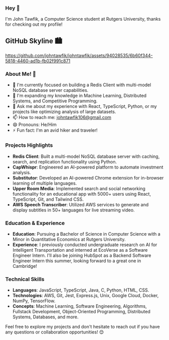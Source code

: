 ### Hey 👋

I'm John Tawfik, a Computer Science student at Rutgers University, thanks for checking out my profile!

## GitHub Skyline 🏙️

https://github.com/johntawfik/johntawfik/assets/94028535/6b60f344-5818-4460-ad1b-fb02f991c871

### About Me! 🙂

- 🔭 I'm currently focused on building a Redis Client with multi-model NoSQL database server capabilities.
- 🌱 I'm expanding my knowledge in Machine Learning, Distributed Systems, and Competitive Programming.
- 💬 Ask me about my experience with React, TypeScript, Python, or my projects like optimizing analysis of large datasets.
- 📫 How to reach me: johntawfik106@gmail.com
- 😄 Pronouns: He/Him
- ⚡ Fun fact: I'm an avid hiker and traveler!

### Projects Highlights

- **Redis Client**: Built a multi-model NoSQL database server with caching, search, and replication functionality using Python.
- **CapWhispr**: Engineered an AI-powered platform to automate investment analysis.
- **Substitutor**: Developed an AI-powered Chrome extension for in-browser learning of multiple languages.
- **Upper Room Media**: Implemented search and social networking functionality for an educational app with 5000+ users using React, TypeScript, Git, and Tailwind CSS.
- **AWS Speech Transcriber**: Utilized AWS services to generate and display subtitles in 50+ languages for live streaming video.

### Education & Experience

- **Education**: Pursuing a Bachelor of Science in Computer Science with a Minor in Quantitative Economics at Rutgers University.
- **Experience**: I previously conducted undergraduate research on AI for Intelligent Transportation and interned at EcoVerse as a Software Engineer Intern. I'll also be joining HubSpot as a Backend Software Engineer Intern this summer, looking forward to a great one in Cambridge!

### Technical Skills

- **Languages**: JavaScript, TypeScript, Java, C, Python, HTML, CSS.
- **Technologies**: AWS, Git, Jest, Express.js, Unix, Google Cloud, Docker, NumPy, TensorFlow.
- **Concepts**: Machine Learning, Software Engineering, Algorithms, Fullstack Development, Object-Oriented Programming, Distributed Systems, Databases, and more.

Feel free to explore my projects and don't hesitate to reach out if you have any questions or collaboration opportunities! 😊
